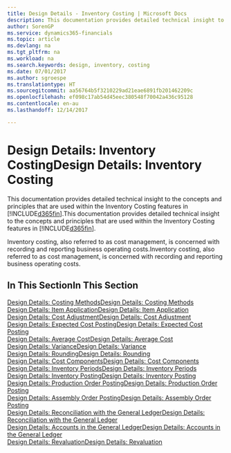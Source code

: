 ```yaml
---
title: Design Details - Inventory Costing | Microsoft Docs
description: This documentation provides detailed technical insight to the concepts and principles that are used within the Inventory Costing features in Dynamics 365.
author: SorenGP
ms.service: dynamics365-financials
ms.topic: article
ms.devlang: na
ms.tgt_pltfrm: na
ms.workload: na
ms.search.keywords: design, inventory, costing
ms.date: 07/01/2017
ms.author: sgroespe
ms.translationtype: HT
ms.sourcegitcommit: aa56764b5f3210229ad21eae6891fb201462209c
ms.openlocfilehash: ef098c17ab54d45eec380548f70042a436c95128
ms.contentlocale: en-au
ms.lasthandoff: 12/14/2017

---
```

# <a name="design-details-inventory-costing"></a><span data-ttu-id="3b8e0-103">Design Details: Inventory Costing</span><span class="sxs-lookup"><span data-stu-id="3b8e0-103">Design Details: Inventory Costing</span></span>
<span data-ttu-id="3b8e0-104">This documentation provides detailed technical insight to the concepts and principles that are used within the Inventory Costing features in [!INCLUDE[d365fin](includes/d365fin_md.md)].</span><span class="sxs-lookup"><span data-stu-id="3b8e0-104">This documentation provides detailed technical insight to the concepts and principles that are used within the Inventory Costing features in [!INCLUDE[d365fin](includes/d365fin_md.md)].</span></span>  

<span data-ttu-id="3b8e0-105">Inventory costing, also referred to as cost management, is concerned with recording and reporting business operating costs.</span><span class="sxs-lookup"><span data-stu-id="3b8e0-105">Inventory costing, also referred to as cost management, is concerned with recording and reporting business operating costs.</span></span>  

## <a name="in-this-section"></a><span data-ttu-id="3b8e0-106">In This Section</span><span class="sxs-lookup"><span data-stu-id="3b8e0-106">In This Section</span></span>  
[<span data-ttu-id="3b8e0-107">Design Details: Costing Methods</span><span class="sxs-lookup"><span data-stu-id="3b8e0-107">Design Details: Costing Methods</span></span>](design-details-costing-methods.md)  
[<span data-ttu-id="3b8e0-108">Design Details: Item Application</span><span class="sxs-lookup"><span data-stu-id="3b8e0-108">Design Details: Item Application</span></span>](design-details-item-application.md)  
[<span data-ttu-id="3b8e0-109">Design Details: Cost Adjustment</span><span class="sxs-lookup"><span data-stu-id="3b8e0-109">Design Details: Cost Adjustment</span></span>](design-details-cost-adjustment.md)  
[<span data-ttu-id="3b8e0-110">Design Details: Expected Cost Posting</span><span class="sxs-lookup"><span data-stu-id="3b8e0-110">Design Details: Expected Cost Posting</span></span>](design-details-expected-cost-posting.md)  
[<span data-ttu-id="3b8e0-111">Design Details: Average Cost</span><span class="sxs-lookup"><span data-stu-id="3b8e0-111">Design Details: Average Cost</span></span>](design-details-average-cost.md)  
[<span data-ttu-id="3b8e0-112">Design Details: Variance</span><span class="sxs-lookup"><span data-stu-id="3b8e0-112">Design Details: Variance</span></span>](design-details-variance.md)  
[<span data-ttu-id="3b8e0-113">Design Details: Rounding</span><span class="sxs-lookup"><span data-stu-id="3b8e0-113">Design Details: Rounding</span></span>](design-details-rounding.md)  
[<span data-ttu-id="3b8e0-114">Design Details: Cost Components</span><span class="sxs-lookup"><span data-stu-id="3b8e0-114">Design Details: Cost Components</span></span>](design-details-cost-components.md)  
[<span data-ttu-id="3b8e0-115">Design Details: Inventory Periods</span><span class="sxs-lookup"><span data-stu-id="3b8e0-115">Design Details: Inventory Periods</span></span>](design-details-inventory-periods.md)  
[<span data-ttu-id="3b8e0-116">Design Details: Inventory Posting</span><span class="sxs-lookup"><span data-stu-id="3b8e0-116">Design Details: Inventory Posting</span></span>](design-details-inventory-posting.md)  
[<span data-ttu-id="3b8e0-117">Design Details: Production Order Posting</span><span class="sxs-lookup"><span data-stu-id="3b8e0-117">Design Details: Production Order Posting</span></span>](design-details-production-order-posting.md)  
[<span data-ttu-id="3b8e0-118">Design Details: Assembly Order Posting</span><span class="sxs-lookup"><span data-stu-id="3b8e0-118">Design Details: Assembly Order Posting</span></span>](design-details-assembly-order-posting.md)  
[<span data-ttu-id="3b8e0-119">Design Details: Reconciliation with the General Ledger</span><span class="sxs-lookup"><span data-stu-id="3b8e0-119">Design Details: Reconciliation with the General Ledger</span></span>](design-details-reconciliation-with-the-general-ledger.md)  
[<span data-ttu-id="3b8e0-120">Design Details: Accounts in the General Ledger</span><span class="sxs-lookup"><span data-stu-id="3b8e0-120">Design Details: Accounts in the General Ledger</span></span>](design-details-accounts-in-the-general-ledger.md)  
[<span data-ttu-id="3b8e0-121">Design Details: Revaluation</span><span class="sxs-lookup"><span data-stu-id="3b8e0-121">Design Details: Revaluation</span></span>](design-details-revaluation.md)

